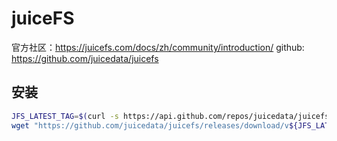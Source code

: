 # juiceFS


官方社区：https://juicefs.com/docs/zh/community/introduction/
github: https://github.com/juicedata/juicefs

## 安装

```bash
JFS_LATEST_TAG=$(curl -s https://api.github.com/repos/juicedata/juicefs/releases/latest | grep 'tag_name' | cut -d '"' -f 4 | tr -d 'v')
wget "https://github.com/juicedata/juicefs/releases/download/v${JFS_LATEST_TAG}/juicefs-${JFS_LATEST_TAG}-linux-amd64.tar.gz"
```